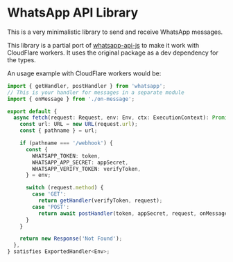 # WhatsApp API Library

This is a very minimalistic library to send and receive WhatsApp messages.

This library is a partial port of [whatsapp-api-js](https://github.com/Secreto31126/whatsapp-api-js) to make it work with CloudFlare workers. It uses the original package as a dev dependency for the types.

An usage example with CloudFlare workers would be:

```ts
import { getHandler, postHandler } from 'whatsapp';
// This is your handler for messages in a separate module
import { onMessage } from './on-message';

export default {
  async fetch(request: Request, env: Env, ctx: ExecutionContext): Promise<Response> {
    const url: URL = new URL(request.url);
    const { pathname } = url;

    if (pathname === '/webhook') {
      const {
        WHATSAPP_TOKEN: token,
        WHATSAPP_APP_SECRET: appSecret,
        WHATSAPP_VERIFY_TOKEN: verifyToken,
      } = env;

      switch (request.method) {
        case 'GET':
          return getHandler(verifyToken, request);
        case 'POST':
          return await postHandler(token, appSecret, request, onMessage);
      }
    }

    return new Response('Not Found');
  },
} satisfies ExportedHandler<Env>;
```
